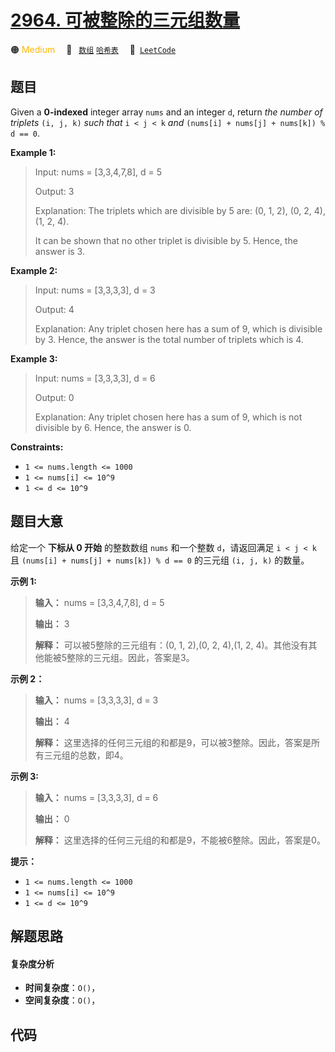 # [2964. 可被整除的三元组数量](https://leetcode.com/problems/number-of-divisible-triplet-sums)

🟠 <font color=#ffb800>Medium</font>&emsp; 🔖&ensp; [`数组`](/tag/array.md) [`哈希表`](/tag/hash-table.md)&emsp; 🔗&ensp;[`LeetCode`](https://leetcode.com/problems/number-of-divisible-triplet-sums)

## 题目

Given a **0-indexed** integer array `nums` and an integer `d`, return _the
number of triplets_ `(i, j, k)` _such that_ `i < j < k` _and_ `(nums[i] +
nums[j] + nums[k]) % d == 0`.



**Example 1:**

> Input: nums = [3,3,4,7,8], d = 5
> 
> Output: 3
> 
> Explanation: The triplets which are divisible by 5 are: (0, 1, 2), (0, 2, 4), (1, 2, 4).
> 
> It can be shown that no other triplet is divisible by 5. Hence, the answer is 3.

**Example 2:**

> Input: nums = [3,3,3,3], d = 3
> 
> Output: 4
> 
> Explanation: Any triplet chosen here has a sum of 9, which is divisible by 3. Hence, the answer is the total number of triplets which is 4.

**Example 3:**

> Input: nums = [3,3,3,3], d = 6
> 
> Output: 0
> 
> Explanation: Any triplet chosen here has a sum of 9, which is not divisible by 6. Hence, the answer is 0.

**Constraints:**

  * `1 <= nums.length <= 1000`
  * `1 <= nums[i] <= 10^9`
  * `1 <= d <= 10^9`


## 题目大意

给定一个 **下标从 0 开始**  的整数数组 `nums` 和一个整数 `d`，请返回满足 `i < j < k` 且 `(nums[i] +
nums[j] + nums[k]) % d == 0` 的三元组 `(i, j, k)` 的数量。



**示例 1:**

> 
> 
> 
> 
> 
> **输入：** nums = [3,3,4,7,8], d = 5
> 
> **输出：** 3
> 
> **解释：** 可以被5整除的三元组有：(0, 1, 2),(0, 2, 4),(1, 2, 4)。其他没有其他能被5整除的三元组。因此，答案是3。
> 
> 

**示例 2：**

> 
> 
> 
> 
> 
> **输入：** nums = [3,3,3,3], d = 3
> 
> **输出：** 4
> 
> **解释：** 这里选择的任何三元组的和都是9，可以被3整除。因此，答案是所有三元组的总数，即4。
> 
> 

**示例 3:**

> 
> 
> 
> 
> 
> **输入：** nums = [3,3,3,3], d = 6
> 
> **输出：** 0
> 
> **解释：** 这里选择的任何三元组的和都是9，不能被6整除。因此，答案是0。
> 
> 



**提示：**

  * `1 <= nums.length <= 1000`
  * `1 <= nums[i] <= 10^9`
  * `1 <= d <= 10^9`


## 解题思路

#### 复杂度分析

- **时间复杂度**：`O()`，
- **空间复杂度**：`O()`，

## 代码

```javascript

```